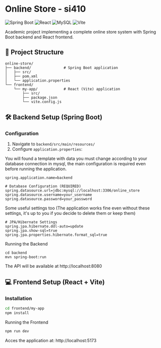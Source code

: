# Online Store - si410

![Spring Boot](https://img.shields.io/badge/Spring_Boot-6DB33F?style=for-the-badge&logo=spring&logoColor=white)
![React](https://img.shields.io/badge/React-20232A?style=for-the-badge&logo=react&logoColor=61DAFB)
![MySQL](https://img.shields.io/badge/MySQL-005C84?style=for-the-badge&logo=mysql&logoColor=white)
![Vite](https://img.shields.io/badge/Vite-B73BFE?style=for-the-badge&logo=vite&logoColor=FFD62E)

Academic project implementing a complete online store system with Spring Boot backend and React frontend.

## 📁 Project Structure
```
online-store/
├── backend/               # Spring Boot application
│   ├── src/
│   ├── pom.xml
│   └── application.properties
└── frontend/
    └── my-app/            # React (Vite) application
        ├── src/
        ├── package.json
        └── vite.config.js
```


## 🛠️ Backend Setup (Spring Boot)
### Configuration
1. Navigate to `backend/src/main/resources/`
2. Configure `application.properties`:

You will found a template with data you must change according to your database connection in mysql, the main configuration is required even before running the application.
```properties
spring.application.name=backend

# Database Configuration (REQUIRED)
spring.datasource.url=jdbc:mysql://localhost:3306/online_store
spring.datasource.username=your_username
spring.datasource.password=your_password
```
Some useful settings too (The application works fine even without these settings, it's up to you if you decide to delete them or keep them)
```
# JPA/Hibernate Settings
spring.jpa.hibernate.ddl-auto=update
spring.jpa.show-sql=true
spring.jpa.properties.hibernate.format_sql=true
```
Running the Backend
```
cd backend
mvn spring-boot:run
```
The API will be available at http://localhost:8080

## 💻 Frontend Setup (React + Vite)

### Installation
```bash
cd frontend/my-app
npm install
```
Running the Frontend
```bash
npm run dev
```
Acces the application at:
http://localhost:5173
